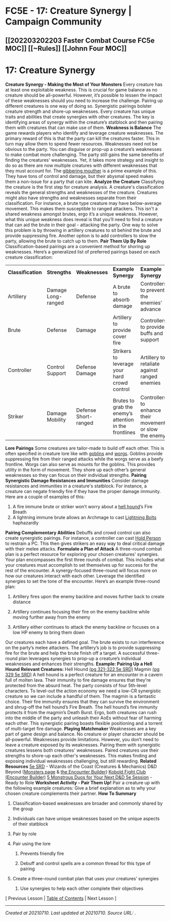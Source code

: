 # FC5E - 17: Creature Synergy | Campaign Community
 [[202203202203 Faster Combat Course FC5e MOC]] [[~Rules]] [[Johnn Four MOC]] 
---



# 17: Creature Synergy

**Creature Synergy - Making the Most of Your Monsters**
Every creature has at least one exploitable weakness. This is crucial for game balance as no creature should be all-powerful.
However, it’s possible to lessen the impact of these weaknesses should you need to increase the challenge.
Pairing up different creatures is one way of doing so. Synergistic pairings bolster creature strength and shore-up weaknesses.
Every creature has unique traits and abilities that create synergies with other creatures.
The key is identifying areas of synergy within the creature’s statblock and then pairing them with creatures that can make use of them.
**Weakness is Balance**
The game rewards players who identify and leverage creature weaknesses.
The primary reward of this is that the party can kill the creatures faster. This in turn may allow them to spend fewer resources.
Weaknesses need not be obvious to the party. You can disguise or prop-up a creature’s weaknesses to make combat more challenging.
The party still gains the same benefits of finding the creatures' weaknesses. Yet, it takes more strategy and insight to do so as there are now multiple creatures with different weaknesses that they must account for.
The [gibbering mouther](https://www.dndbeyond.com/monsters/gibbering-mouther) is a prime example of this. They have tons of control and damage, but their abysmal speed makes them a non-issue for a party that can kite.
**Analyze the Creature**
Classifying the creature is the first step for creature analysis. A creature's classification reveals the general strengths and weaknesses of the creature.
Creatures might also have strengths and weaknesses separate from their classification.
For instance, a brute type creature may have below-average movement. This makes them susceptible to ranged attackers.
This isn't a shared weakness amongst brutes, ergo it’s a unique weakness.
However, what this unique weakness does reveal is that you’ll need to find a creature that can aid the brute in their goal - attacking the party.
One way to solve this problem is by throwing in artillery creatures to sit behind the brute and provide suppressing fire.
Another option is to add controllers to slow the party, allowing the brute to catch up to them.
**Pair Them Up By Role**
Classification-based pairings are a convenient method for shoring up weaknesses. Here’s a generalized list of preferred pairings based on each creature classification:

|     |     |     |     |     |
| --- | --- | --- | --- | --- |
| **Classification** | **Strengths** | **Weaknesses** | **Example Synergy** | **Example Synergy** |
| Artillery | Damage<br>Long-ranged | Defense | A brute to absorb damage | Controllers to prevent the enemies’ advance |
| Brute | Defense | Damage | Artillery to provide cover fire | Controllers to provide buffs and support |
| Controller | Control<br>Support | Defense<br>Damage | Strikers to leverage your hard crowd control | Artillery to retaliate against ranged enemies |
| Striker | Damage<br>Mobility | Defense<br>Short-ranged | Brutes to grab the enemy’s attention in the frontlines | Controllers to enhance their movement or slow the enemy |

**Lore Pairings**
Some creatures are tailor-made to build off each other. This is often specified in creature lore like with [goblins](https://roll20.net/compendium/dnd5e/Monsters:Goblin#content) and [worgs](https://roll20.net/compendium/dnd5e/Monsters:Worg#content).
Goblins provide suppressing fire from their ranged attacks while the worgs serve as a beefy frontline.
Worgs can also serve as mounts for the goblins. This provides utility in the form of movement.
They shore up each other’s general weaknesses so they can focus on their individual strengths.
**Pairing Synergistic Damage Resistances and Immunities**
Consider damage resistances and immunities in a creature's statblock.
For instance, a creature can negate friendly fire if they have the proper damage immunity. Here are a couple of examples of this:

1.  A fire immune brute or striker won’t worry about a [hell hound](https://roll20.net/compendium/dnd5e/Hell%20Hound#h-Hell%20Hound)’s Fire Breath
2.  A lightning immune brute allows an Archmage to cast [Lightning Bolts](https://roll20.net/compendium/dnd5e/Spells:Lightning%20Bolt#content) haphazardly

**Pairing Complementary Abilities**
Debuffs and crowd control can also create synergistic pairings.
For instance, a controller can cast [Hold Person](https://roll20.net/compendium/dnd5e/Hold%20Person#content) to restrain a PC. This then gives strikers an easy way to deal critical damage with their melee attacks.
**Formulate a Plan of Attack**
A three-round combat plan is a perfect resource for exploring your chosen creatures' synergies.
Your plan encompasses the first three rounds of combat. This includes what your creatures must accomplish to set themselves up for success for the rest of the encounter.
A synergy-focused three-round will focus more on how our creatures interact with each other. Leverage the identified synergies to set the tone of the encounter.
Here’s an example three-round plan:

1.  Artillery fires upon the enemy backline and moves further back to create distance

1.  Artillery continues focusing their fire on the enemy backline while moving further away from the enemy

1.  Artillery either continues to attack the enemy backline or focuses on a low HP enemy to bring them down

Our creatures each have a defined goal.
The brute exists to run interference on the party’s melee attackers. The artillery’s job is to provide suppressing fire for the brute and help the brute finish off a target.
A successful three-round plan leverages synergies to prop-up a creature’s individual weaknesses and enhances their strengths.
**Example: Pairing Up a Hell Hound**
**Relevant Creatures:**
Hell Hound [(pg 321-322 5e SRD)](https://media.wizards.com/2016/downloads/DND/SRD-OGL_V5.1.pdf)
Magmin [(pg 329 5e SRD)](https://media.wizards.com/2016/downloads/DND/SRD-OGL_V5.1.pdf)
A hell hound is a perfect creature for an encounter in a cavern full of molten lava. Their immunity to fire damage ensures that they're protected from the absurd heat.
The party consists of four 5th-level characters. To level-out the action economy we need a low-CR synergistic creature so we can include a handful of them.
The magmin is a fantastic choice. Their fire immunity ensures that they can survive the environment and shrug-off the hell hound’s Fire Breath.
The hell hound’s fire immunity protects it from the magmin’s Death Burst.
Ergo, both creatures can rush into the middle of the party and unleash their AoEs without fear of harming each other.
This synergistic pairing boasts flexible positioning and a torrent of multi-target fire damage.
**Playing Matchmaker**
Weaknesses are a key part of game design and balance. No creature or player character should be all-powerful. Weaknesses provide limitations.
However, you don’t need to leave a creature exposed by its weaknesses. Pairing them with synergistic creatures lessens both creatures' weaknesses.
Paired creatures use their strengths to shore-up each other's weaknesses. This makes finding and exposing individual weaknesses challenging, but still rewarding.
**Related Resources**
[5e SRD](https://media.wizards.com/2016/downloads/DND/SRD-OGL_V5.1.pdf) \- Wizards of the Coast (Creatures & Mechanics)
D&D Beyond ([Monsters page](https://www.dndbeyond.com/monsters) & [the Encounter Builder](https://www.dndbeyond.com/encounter-builder))
[Kobold Fight Club (Encounter Builder)](https://kobold.club/fight/#/encounter-builder)
[5 Monstrous Duos for Your Next D&D 5e Session](https://readytorole.com/2017/05/09/5-monstrous-duos-for-your-next-dd-5e-session/) \- Ready to Role
**Worksheet Activity - Pair Them Up!**
Pair a creature up with the following example creatures:
Give a brief explanation as to why your chosen creature complements their partner.
**How To Summary**

1.  Classification-based weaknesses are broader and commonly shared by the group
2.  Individuals can have unique weaknesses based on the unique aspects of their statblock

1.  Pair by role
2.  Pair using the lore
    
    1.  Prevents friendly fire
    
    1.  Debuff and control spells are a common thread for this type of pairing

1.  Create a three-round combat plan that uses your creatures’ synergies
    1.  Use synergies to help each other complete their objectives

\[ Previous Lesson | [Table of Contents](https://campaign-community.com/index.php?resources/table-of-contents-faster-combat-5e.243/) | Next Lesson \]​

---

_Created at 20210710._
_Last updated at 20210710._
_Source URL: [](https://campaign-community.com/index.php?resources/17-creature-synergy.298/)._




